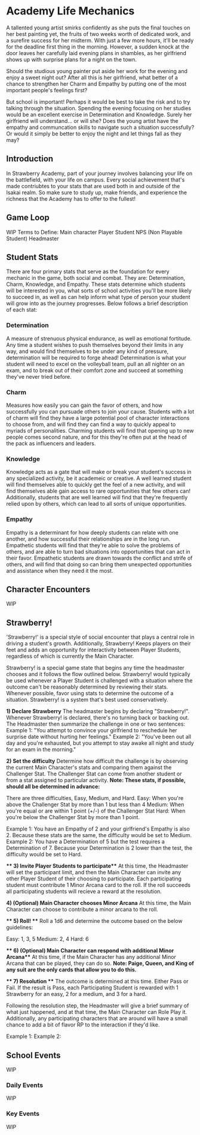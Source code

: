 # Academy Life Mechanics
A tallented young artist smirks confidently as she puts the final touches on her best painting yet, the fruits of two weeks worth of dedicated work, and a surefire success for her midterm. With just a few more hours, it'll be ready for the deadline first thing in the morning. However, a sudden knock at the door leaves her carefully laid evening plans in shambles, as her girlfriend shows up with surprise plans for a night on the town. 

Should the studious young painter put aside her work for the evening and enjoy a sweet night out? After all this is her girlfriend, what better of a chance to strengthen her Charm and Empathy by putting one of the most important people's feelings first?

 But school is important! Perhaps it would be best to take the risk and to try talking through the situation. Spending the evening focusing on her studies would be an excellent exercise in Determination and Knowledge. Surely her girlfriend will understand... or will she? Does the young artist have the empathy and communcation skills to navigate such a situation successfully? Or would it simply be better to enjoy the night and let things fall as they may?

## Introduction
 In Strawberry Academy, part of your journey involves balancing your life on the battlefield, with your life on campus. Every social achievement that's made contriubtes to your stats that are used both in and outside of the Isakai realm. So make sure to study up, make friends, and experience the richness that the Academy has to offer to the fullest!

## Game Loop
WIP
Terms to Define:
Main character
Player Student
NPS (Non Playable Student)
Headmaster

## Student Stats
There are four primary stats that serve as the foundation for every mechanic in the game, both social and combat. They are: Determination, Charm, Knowledge, and Empathy. These stats determine which students will be interested in you, what sorts of school activities you'll be more likely to succeed in, as well as can help inform what type of person your student will grow into as the journey progresses. Below follows a brief description of each stat:

### Determination
A measure of strenuous physical endurance, as well as emotional fortitude. Any time a student wishes to push themselves beyond their limits in any way, and would find themselves to be under any kind of pressure, determination will be required to forge ahead! Determination is what your student will need to excel on the volleyball team, pull an all nighter on an exam, and to break out of their comfort zone and succeed at something they've never tried before.

### Charm
Measures how easily you can gain the favor of others, and how successfully you can pursuade others to join your cause. Students with a lot of charm will find they have a large potential pool of character interactions to choose from, and will find they can find a way to quickly appeal to myriads of personalities. Charming students will find that opening up to new people comes second nature, and for this they're often put at the head of the pack as influencers and leaders.

### Knowledge
Knowledge acts as a gate that will make or break your student's success in any specialized activity, be it academeic or creative. A well learned student will find themselves able to quickly get the feel of a new activity, and will find themselves able gain access to rare opportunities that few others can! Additionally, students that are well learned will find that they're frequently relied upon by others, which can lead to all sorts of unique opportunities.

### Empathy
Empathy is a determinant for how deeply students can relate with one another, and how successful their relationships are in the long run. Empathetic students will find that they're able to solve the problems of others, and are able to turn bad situations into opportunities that can act in their favor. Empathetic students are drawn towards the conflict and strife of others, and will find that doing so can bring them unexpected opportunities and assistance when they need it the most.

## Character Encounters
WIP

## Strawberry!
'Strawberry!' is a special style of social encounter that plays a central role in driving a student's growth. Additionally, Strawberry! Keeps players on their feet and adds an opportunity for interactivity between Player Students, regardless of which is currently the Main Character.

Strawberry! is a special game state that begins any time the headmaster chooses and it follows the flow outlined below. Strawberry! would typically be used whenever a Player Student is challenged with a situation where the outcome can't be reasonably determined by reviewing their stats. Whenever possible, favor using stats to determine the outcome of a situation. Strawberry! is a system that's best used conservatively. 

__**1) Declare Strawberry**__
The headmaster begins by declaring "Strawberry!". Whenever Strawberry! is declared, there's no turning back or backing out. The Headmaster then summarize the challenge in one or two sentences: 
Example 1: "You attempt to convince your girlfriend to reschedule her surprise date without hurting her feelings."
Example 2: "You've been out all day and you're exhausted, but you attempt to stay awake all night and study for an exam in the morning."

__**2) Set the difficulty**__
Determine how difficult the challenge is by observing the current Main Character's stats and comparing them against the Challenger Stat. The Challenger Stat can come from another student or from a stat assigned to particular activity.
**Note: These stats, if possible, should all be determined in advance:**

There are three difficulties, Easy, Medium, and Hard. 
Easy: When you're above the Challenger Stat by more than 1 but less than 4
Medium: When you're equal or are within 1 point (+/-) of the Challenger Stat
Hard: When you're below the Challenger Stat by more than 1 point.

Example 1:  You have an Empathy of 2 and your girlfriend's Empathy is also 2. Because these stats are the same, the difficulty would be set to Medium.
Example 2: You have a Determination of 5 but the test requires a Determination of 7. Because your Determination is 2 lower than the test, the difficulty would be set to Hard.

__** 3) Invite Player Students to participate**__
At this time, the Headmaster will set the participant limit, and then the Main Character can invite any other Player Student of their choosing to participate. Each participating student must contribute 1 Minor Arcana card to the roll. If the roll succeeds all participating students will recieve a reward at the resolution.

__**4) (Optional) Main Character chooses Minor Arcana**__
At this time, the Main Character can choose to contribute a minor arcana to the roll.

__** 5) Roll! **__
Roll a 1d6 and determine the outcome based on the below guidelines:

Easy: 1, 3, 5
Medium: 2, 4
Hard: 6

__** 6) (Optional) Main Character can respond with additional Minor Arcana**__
At this time, if the Main Character has any additional Minor Arcana that can be played, they can do so. 
**Note: Paige, Queen, and King of any suit are the only cards that allow you to do this.**

__** 7) Resolution **__
The outcome is determined at this time. Either Pass or Fail. If the result is Pass, each Participating Student is rewarded with 1 Strawberry for an easy, 2 for a medium, and 3 for a hard.

Following the resolution step, the Headmaster will give a brief summary of what just happened, and at that time, the Main Character can Role Play it. Additionally, any participating characters that are around will have a small chance to add a bit of flavor RP to the interaction if they'd like.

Example 1: 
Example 2: 

## School Events
WIP

### Daily Events
WIP

### Key Events 
WIP
